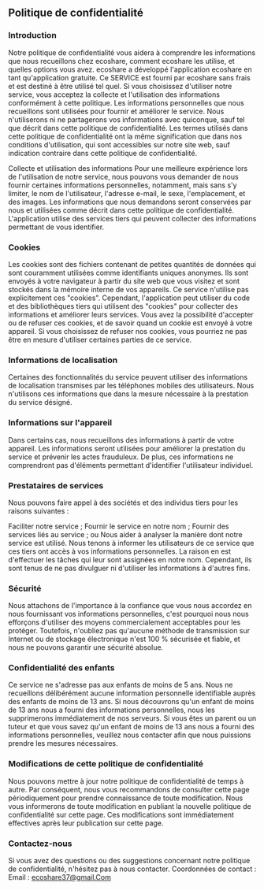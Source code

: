 
Politique de confidentialité
----------------

### Introduction
Notre politique de confidentialité vous aidera à comprendre les informations que nous recueillons chez ecoshare, comment ecoshare les utilise, et quelles options vous avez. ecoshare a développé l'application ecoshare en tant qu'application gratuite. Ce SERVICE est fourni par ecoshare sans frais et est destiné à être utilisé tel quel. Si vous choisissez d'utiliser notre service, vous acceptez la collecte et l'utilisation des informations conformément à cette politique. Les informations personnelles que nous recueillons sont utilisées pour fournir et améliorer le service. Nous n'utiliserons ni ne partagerons vos informations avec quiconque, sauf tel que décrit dans cette politique de confidentialité. Les termes utilisés dans cette politique de confidentialité ont la même signification que dans nos conditions d'utilisation, qui sont accessibles sur notre site web, sauf indication contraire dans cette politique de confidentialité.

Collecte et utilisation des informations
Pour une meilleure expérience lors de l'utilisation de notre service, nous pouvons vous demander de nous fournir certaines informations personnelles, notamment, mais sans s'y limiter, le nom de l'utilisateur, l'adresse e-mail, le sexe, l'emplacement, et des images. Les informations que nous demandons seront conservées par nous et utilisées comme décrit dans cette politique de confidentialité. L'application utilise des services tiers qui peuvent collecter des informations permettant de vous identifier.

### Cookies
Les cookies sont des fichiers contenant de petites quantités de données qui sont couramment utilisées comme identifiants uniques anonymes. Ils sont envoyés à votre navigateur à partir du site web que vous visitez et sont stockés dans la mémoire interne de vos appareils. Ce service n'utilise pas explicitement ces "cookies". Cependant, l'application peut utiliser du code et des bibliothèques tiers qui utilisent des "cookies" pour collecter des informations et améliorer leurs services. Vous avez la possibilité d'accepter ou de refuser ces cookies, et de savoir quand un cookie est envoyé à votre appareil. Si vous choisissez de refuser nos cookies, vous pourriez ne pas être en mesure d'utiliser certaines parties de ce service.

### Informations de localisation
Certaines des fonctionnalités du service peuvent utiliser des informations de localisation transmises par les téléphones mobiles des utilisateurs. Nous n'utilisons ces informations que dans la mesure nécessaire à la prestation du service désigné.

### Informations sur l'appareil
Dans certains cas, nous recueillons des informations à partir de votre appareil. Les informations seront utilisées pour améliorer la prestation du service et prévenir les actes frauduleux. De plus, ces informations ne comprendront pas d'éléments permettant d'identifier l'utilisateur individuel.

### Prestataires de services
Nous pouvons faire appel à des sociétés et des individus tiers pour les raisons suivantes :

Faciliter notre service ;
Fournir le service en notre nom ;
Fournir des services liés au service ; ou
Nous aider à analyser la manière dont notre service est utilisé.
Nous tenons à informer les utilisateurs de ce service que ces tiers ont accès à vos informations personnelles. La raison en est d'effectuer les tâches qui leur sont assignées en notre nom. Cependant, ils sont tenus de ne pas divulguer ni d'utiliser les informations à d'autres fins.

### Sécurité
Nous attachons de l'importance à la confiance que vous nous accordez en nous fournissant vos informations personnelles, c'est pourquoi nous nous efforçons d'utiliser des moyens commercialement acceptables pour les protéger. Toutefois, n'oubliez pas qu'aucune méthode de transmission sur Internet ou de stockage électronique n'est 100 % sécurisée et fiable, et nous ne pouvons garantir une sécurité absolue.

### Confidentialité des enfants
Ce service ne s'adresse pas aux enfants de moins de 5 ans. Nous ne recueillons délibérément aucune information personnelle identifiable auprès des enfants de moins de 13 ans. Si nous découvrons qu'un enfant de moins de 13 ans nous a fourni des informations personnelles, nous les supprimerons immédiatement de nos serveurs. Si vous êtes un parent ou un tuteur et que vous savez qu'un enfant de moins de 13 ans nous a fourni des informations personnelles, veuillez nous contacter afin que nous puissions prendre les mesures nécessaires.

### Modifications de cette politique de confidentialité
Nous pouvons mettre à jour notre politique de confidentialité de temps à autre. Par conséquent, nous vous recommandons de consulter cette page périodiquement pour prendre connaissance de toute modification. Nous vous informerons de toute modification en publiant la nouvelle politique de confidentialité sur cette page. Ces modifications sont immédiatement effectives après leur publication sur cette page.

### Contactez-nous
Si vous avez des questions ou des suggestions concernant notre politique de confidentialité, n'hésitez pas à nous contacter.
Coordonnées de contact :
Email : ecoshare37@gmail.Com
